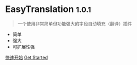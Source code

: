 <!-- _coverpage.md -->

# EasyTranslation <small>1.0.1</small>

> 一个使用非常简单但功能强大的字段自动填充（翻译）插件

- 简单
- 强大
- 可扩展性强

[快速开始](zh-cn/#easy-translation)
[Get Started](#easy-translation)

